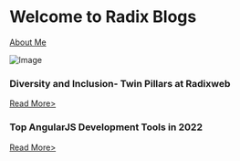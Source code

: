 # Welcome to Radix Blogs

[About Me](https://dipti-agravat.github.io/octocat.github.io/aboutme.html)



![Image](https://dm8ix2eh2gsglmbyba2271c4-wpengine.netdna-ssl.com/wp-content/themes/radixweb/images/logo_radix.png)



### Diversity and Inclusion- Twin Pillars at Radixweb
[Read More>](https://dipti-agravat.github.io/octocat.github.io/Blog1.html)


### Top AngularJS Development Tools in 2022
[Read More>](https://dipti-agravat.github.io/octocat.github.io/Blog2.html)


